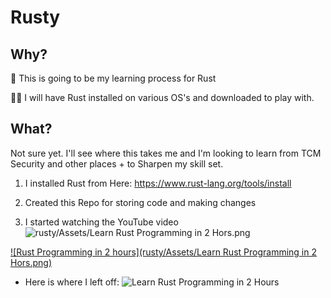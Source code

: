 # Rusty


## Why?

🚀 This is going to be my learning process for Rust

🧨🧨 I will have Rust installed on various OS's and downloaded to play with. 


## What? 

Not sure yet. I'll see where this takes me and I'm looking to learn from TCM Security and other places +
to Sharpen my skill set. 





1. I installed Rust from Here: https://www.rust-lang.org/tools/install

2. Created this Repo for storing code and making changes

3. I started watching the YouTube video ![rusty/Assets/Learn Rust Programming in 2 Hors.png](https://youtu.be/RU7BYxmSBNg?si=ZcgmrurE3Rwj8C8q)

[![Rust Programming in 2 hours](rusty/Assets/Learn Rust Programming in 2 Hors.png)](https://www.youtube.com/watch?v=RU7BYxmSBNg?si=ZcgmrurE3Rwj8C8q)

* Here is where I left off: ![Learn Rust Programming in 2 Hours](https://youtu.be/RU7BYxmSBNg?si=ZcgmrurE3Rwj8C8q&t=3065)
